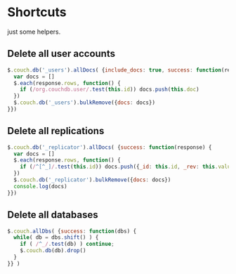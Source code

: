 Shortcuts
===========

just some helpers.


Delete all user accounts
--------------------------

```js
$.couch.db('_users').allDocs( {include_docs: true, success: function(response) {
  var docs = []
  $.each(response.rows, function() {
    if (/org.couchdb.user/.test(this.id)) docs.push(this.doc)
  })
  $.couch.db('_users').bulkRemove({docs: docs})
}})
```

Delete all replications
--------------------------

```js
$.couch.db('_replicator').allDocs( {success: function(response) {
  var docs = []
  $.each(response.rows, function() {
    if (/^[^_]/.test(this.id)) docs.push({_id: this.id, _rev: this.value.rev})
  })
  $.couch.db('_replicator').bulkRemove({docs: docs})
  console.log(docs)
}})
```

Delete all databases
----------------------

```js
$.couch.allDbs( {success: function(dbs) {
  while( db = dbs.shift() ) {
    if ( /^_/.test(db) ) continue;
    $.couch.db(db).drop()
  }
}} )
```